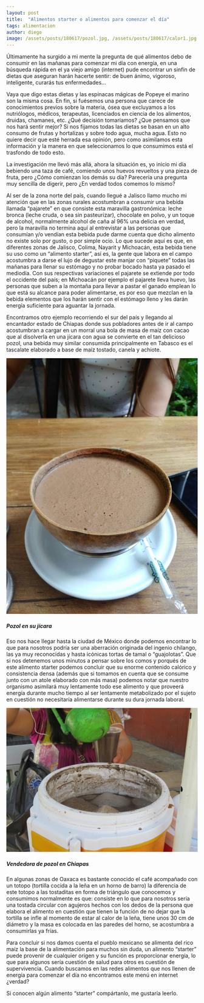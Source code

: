 ```yaml
---
layout: post
title:  "Alimentos starter o alimentos para comenzar el día"
tags: alimentacion
author: diego
image: /assets/posts/180617/pozol.jpg, /assets/posts/180617/calor1.jpg
---
```


Últimamente ha surgido a mi mente la pregunta de qué alimentos debo de consumir en las mañanas para comenzar mi día con energía, en una búsqueda rápida en el ya viejo amigo (internet) pude encontrar un sinfín de dietas que aseguran harán hacerte sentir: de buen ánimo, vigoroso, inteligente, curarás tus enfermedades…

Vaya que digo estas dietas y las espinacas mágicas de Popeye el marino son la misma cosa. En fin, si fuésemos una persona que carece de conocimientos previos sobre la materia, ósea que excluyamos a los nutriólogos, médicos, terapeutas, licenciados en ciencia de los alimentos, druidas, chamanes, etc. ¿Qué decisión tomaríamos? ¿Que pensamos que nos hará sentir mejor? Si nos fijamos todas las dietas se basan en un alto consumo de frutas y hortalizas y sobre todo agua, mucha agua. Esto no quiere decir que esté herrada esa opinión, pero como asimilamos esta información y la manera en que seleccionamos lo que consumimos está el trasfondo de todo esto.

La investigación me llevó más allá, ahora la situación es, yo inicio mi día bebiendo una taza de café, comiendo unos huevos revueltos y una pieza de fruta, pero ¿Cómo comienzan los demás su día? Parecería una pregunta muy sencilla de digerir, pero ¿En verdad todos comemos lo mismo?

Al ser de la zona norte del país, cuando llegué a Jalisco llamo mucho mi atención que en  las zonas rurales acostumbran a consumir una bebida llamada “pajarete” en que consiste esta maravilla gastronómica: leche bronca (leche cruda, o sea sin pasteurizar), chocolate en polvo, y un toque de alcohol, normalmente alcohol de caña al 96% una delicia en verdad, pero la maravilla no termina aquí al entrevistar a las personas que consumían y/o vendían esta bebida pude darme cuenta que dicho alimento no existe solo por gusto, o por simple ocio. Lo que sucede aquí es que, en diferentes zonas de Jalisco, Colima, Nayarit y Michoacán, esta bebida tiene su uso como un “alimento starter”, así es, la gente que labora en el campo acostumbra a darse el lujo de degustar este manjar con “piquete” todas las mañanas para llenar su estómago y no probar bocado hasta ya pasado el mediodía. Con sus respectivas variaciones el pajarete se extiende por todo el occidente del país; en Michoacán por ejemplo el pajarete lleva huevo, las personas que suben a la montaña para llevar a pastar el ganado emplean lo que está su alcance para poder alimentarse, es por eso que mezclan en la bebida elementos que los harán sentir con el estómago lleno y les darán energía suficiente para aguantar la jornada.

Encontramos otro ejemplo recorriendo el sur del país y llegando al encantador estado de Chiapas donde sus pobladores antes de ir al campo acostumbran a cargar en un morral una bola de masa de maíz con cacao que al disolverla en una jícara con agua se convierte en el tan delicioso pozol, una bebida muy similar consumida principalmente en Tabasco es el tascalate elaborado a base de maíz tostado, canela y achiote. 

![Pozol en su jícara](/assets/posts/180617/pozol.jpg)
##### Pozol en su jícara

Eso nos hace llegar hasta la ciudad de México donde podemos encontrar lo que para nosotros podría ser una aberración originada del ingenio chilango, las ya muy reconocidas y hasta icónicas tortas de tamal o “guajolotas”. Que si nos detenemos unos minutos a pensar sobre los comos y porqués de este alimento starter podemos concluir que su enorme contenido calórico y consistencia densa (además que si tomamos en cuenta que se consume junto con un atole elaborado con más masa) podemos notar que nuestro organismo asimilará muy lentamente todo ese alimento y que proveerá energía durante mucho tiempo al ser lentamente metabolizado por el sujeto en cuestión no necesitaría alimentarse durante su dura jornada laboral. 

![Vendedora de pozol en Chiapas](/assets/posts/180617/calor1.jpg)
##### Vendedora de pozol en Chiapas

En algunas zonas de Oaxaca es bastante conocido el café acompañado con un totopo (tortilla cocida a la leña en un horno de barro) la diferencia de este totopo a las tostaditas en forma de triángulo que conocemos y consumimos normalmente es que: consiste en lo que para nosotros sería una tostada circular con agujeros hechos con los dedos de la persona que elabora el alimento en cuestión que tienen la función de no dejar que la tortilla se infle al momento de estar al calor de la leña, tiene unos 30 cm de diámetro y la masa es colocada en las paredes del horno, se acostumbra a consumirlas ya frías. 

Para concluir si nos damos cuenta el pueblo mexicano se alimenta del rico maíz la base de la alimentación para muchos sin duda, un alimento “starter” puede provenir de cualquier origen y su función es proporcionar energía, lo que para algunos sería cuestión de salud para otros es cuestión de supervivencia. Cuando buscamos en las redes alimentos que nos llenen de energía para comenzar el día no encontramos este menú en internet ¿verdad? 

Si conocen algún alimento “starter” compártanlo, me gustaría leerlo.
